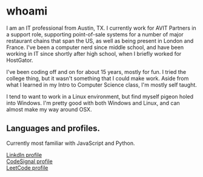 # whoami

I am an IT professional from Austin, TX.  I currently work for AVIT Partners in a support role, supporting point-of-sale systems for a number of major restaurant chains that span the US, as well as being present in London and France.  I've been a computer nerd since middle school, and have been working in IT since shortly after high school, when I briefly worked for HostGator.

I've been coding off and on for about 15 years, mostly for fun.  I tried the college thing, but it wasn't something that I could make work.  Aside from what I learned in my Intro to Computer Science class, I'm mostly self taught.

I tend to want to work in a Linux environment, but find myself pigeon holed into Windows.  I'm pretty good with both Windows and Linux, and can almost make my way around OSX.

## Languages and profiles.

Currently most familiar with JavaScript and Python.  

[LinkdIn profile](https://www.linkedin.com/in/alexander-jordan-a6238131/)  
[CodeSignal profile](https://app.codesignal.com/profile/alex_j13)  
[LeetCode profile](https://leetcode.com/jordanlalexander/)  
